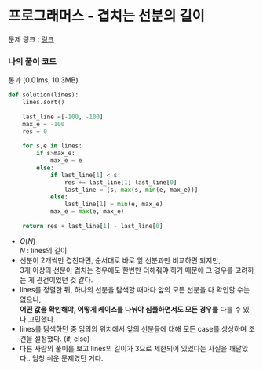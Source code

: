 # 프로그래머스 - 겹치는 선분의 길이

문제 링크 : [링크](https://school.programmers.co.kr/learn/courses/30/lessons/120876)<br>

### **나의 풀이 코드**
통과 (0.01ms, 10.3MB)
```python
def solution(lines):
    lines.sort()
    
    last_line =[-100, -100]
    max_e = -100
    res = 0
    
    for s,e in lines:
        if s>max_e:
            max_e = e
        else:
            if last_line[1] < s:
                res += last_line[1]-last_line[0]
                last_line = [s, max(s, min(e, max_e))]
            else:
                last_line[1] = min(e, max_e)
            max_e = max(e, max_e)
    
    return res + last_line[1] - last_line[0]
```
- $O(N)$<br>
$N$ : lines의 길이
- 선분이 2개씩만 겹친다면, 순서대로 바로 앞 선분과만 비교하면 되지만,\
3개 이상의 선분이 겹치는 경우에도 한번만 더해줘야 하기 때문에 그 경우를 고려하는 게 관건이었던 것 같다. 
- lines를 정렬한 뒤, 하나의 선분을 탐색할 때마다 앞의 모든 선분을 다 확인할 수는 없으니,\
**어떤 값을 확인해야, 어떻게 케이스를 나눠야 심플하면서도 모든 경우를** 다룰 수 있나 고민했다. 
- lines를 탐색하던 중 임의의 위치에서 앞의 선분들에 대해 모든 case를 상상하며 조건을 설정했다. (if, else)
- 다른 사람의 풀이를 보고 lines의 길이가 3으로 제한되어 있었다는 사실을 깨달았다.. 엄청 쉬운 문제였던 거다. 